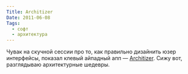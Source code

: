 ```yaml
---
Title: Architizer
Date: 2011-06-08
Tags:
  - софт
  - архитектура
---
```


Чувак на скучной сессии про то, как правильно дизайнить юзер интерфейсы, показал клевый айпадный апп — [Architizer](http://www.architizer.com/en_us/iPad-app/). Сижу вот, разглядываю архитектурные шедевры.